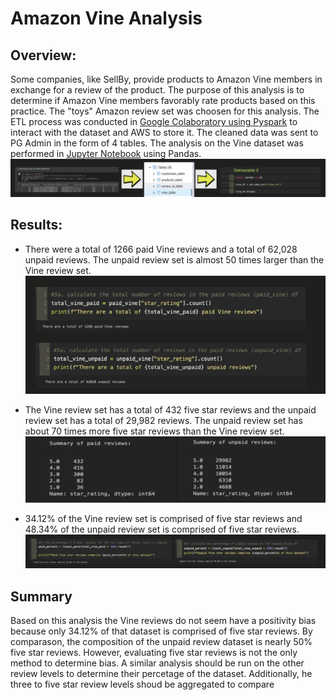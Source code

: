 # Amazon Vine Analysis

## Overview:
Some companies, like SellBy, provide products to Amazon Vine members in exchange for a review of the product.  The purpose of this analysis is to determine if Amazon Vine members favorably rate products based on this practice.  The "toys" Amazon review set was choosen for this analysis.  The ETL process was conducted in [Google Colaboratory using Pyspark](https://github.com/laurlen2112/amazon_vine_analysis/blob/main/challenge/Amazon_Reviews_ETL.ipynb) to interact with the dataset and AWS to store it.  The cleaned data was sent to PG Admin in the form of 4 tables.  The analysis on the Vine dataset was performed in [Jupyter Notebook](https://github.com/laurlen2112/amazon_vine_analysis/blob/main/challenge/Vine_Review_Analysis.ipynb) using Pandas.
![etl diagram](https://github.com/laurlen2112/amazon_vine_analysis/blob/main/resources/etl%202.png)

## Results:
* There were a total of 1266 paid Vine reviews and a total of 62,028 unpaid reviews.  The unpaid review set is almost 50 times larger than the Vine review set.  
![bullet 1](https://github.com/laurlen2112/amazon_vine_analysis/blob/main/resources/bullet%201.png)

* The Vine review set has a total of 432 five star reviews and the unpaid review set has a total of 29,982 reviews.  The unpaid review set has about 70 times more five star reviews than the Vine review set.  
![bullet 2](https://github.com/laurlen2112/amazon_vine_analysis/blob/main/resources/bullet%202.png)

* 34.12% of the Vine review set is comprised of five star reviews and 48.34% of the unpaid review set is comprised of five star reviews.  
![bullet 3](https://github.com/laurlen2112/amazon_vine_analysis/blob/main/resources/bullet%203.png)

## Summary
Based on this analysis the Vine reviews do not seem have a positivity bias because only 34.12% of that dataset is comprised of five star reviews.  By comparason, the composition of the unpaid review dataset is nearly 50% five star reviews.  However, evaluating five star reviews is not the only method to determine bias.  A similar analysis should be run on the other review levels to determine their percetage of the dataset.  Additionally, he three to five star review levels shoud be aggregated to compare 
